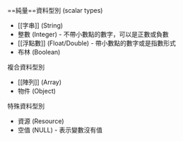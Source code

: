 ==純量==資料型別 (scalar types)
* [[字串]] (String)
* 整數 (Integer) - 不帶小數點的數字，可以是正數或負數
* [[浮點數]] (Float/Double) - 帶小數點的數字或是指數形式
* 布林 (Boolean)

複合資料型別
* [[陣列]] (Array)
* 物件 (Object)

特殊資料型別
* 資源 (Resource)
* 空值 (NULL) - 表示變數沒有值